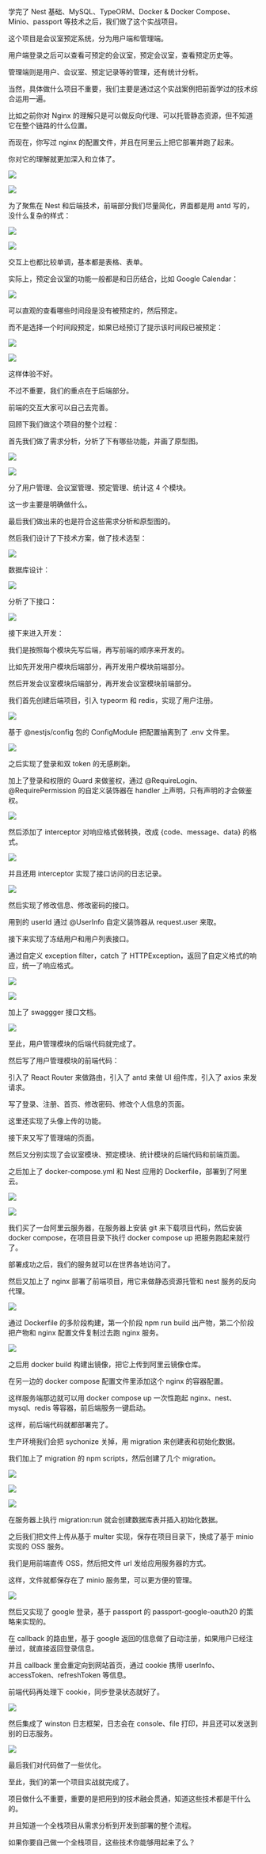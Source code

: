 学完了 Nest 基础、MySQL、TypeORM、Docker & Docker Compose、Minio、passport 等技术之后，我们做了这个实战项目。

这个项目是会议室预定系统，分为用户端和管理端。

用户端登录之后可以查看可预定的会议室，预定会议室，查看预定历史等。

管理端则是用户、会议室、预定记录等的管理，还有统计分析。

当然，具体做什么项目不重要，我们主要是通过这个实战案例把前面学过的技术综合运用一遍。

比如之前你对 Nginx 的理解只是可以做反向代理、可以托管静态资源，但不知道它在整个链路的什么位置。

而现在，你写过 nginx 的配置文件，并且在阿里云上把它部署并跑了起来。

你对它的理解就更加深入和立体了。

![](./image/139-1.png)

![](./image/139-2.png)

为了聚焦在 Nest 和后端技术，前端部分我们尽量简化，界面都是用 antd 写的，没什么复杂的样式：

![](./image/139-3.png)

![](./image/139-4.png)

交互上也都比较单调，基本都是表格、表单。

实际上，预定会议室的功能一般都是和日历结合，比如 Google Calendar：

![](./image/139-5.png)

可以直观的查看哪些时间段是没有被预定的，然后预定。

而不是选择一个时间段预定，如果已经预订了提示该时间段已被预定：

![](./image/139-6.png)

![](./image/139-7.png)

这样体验不好。

不过不重要，我们的重点在于后端部分。

前端的交互大家可以自己去完善。

回顾下我们做这个项目的整个过程：

首先我们做了需求分析，分析了下有哪些功能，并画了原型图。

![](./image/139-8.png)

![](./image/139-9.png)

分了用户管理、会议室管理、预定管理、统计这 4 个模块。

这一步主要是明确做什么。

最后我们做出来的也是符合这些需求分析和原型图的。

然后我们设计了下技术方案，做了技术选型：

![](./image/139-10.png)

数据库设计：

![](./image/139-11.png)

分析了下接口：

![](./image/139-12.png)

接下来进入开发：

我们是按照每个模块先写后端，再写前端的顺序来开发的。

比如先开发用户模块后端部分，再开发用户模块前端部分。

然后开发会议室模块后端部分，再开发会议室模块前端部分。

我们首先创建后端项目，引入 typeorm 和 redis，实现了用户注册。

![](./image/139-13.png)

基于 @nestjs/config 包的  ConfigModule 把配置抽离到了 .env 文件里。

![](./image/139-14.png)

之后实现了登录和双 token 的无感刷新。

加上了登录和权限的 Guard 来做鉴权，通过 @RequireLogin、@RequirePermission 的自定义装饰器在 handler 上声明，只有声明的才会做鉴权。

![](./image/139-15.png)

然后添加了 interceptor 对响应格式做转换，改成 {code、message、data} 的格式。

![](./image/139-16.png)

并且还用 interceptor 实现了接口访问的日志记录。

![](./image/139-17.png)

然后实现了修改信息、修改密码的接口。

用到的 userId 通过 @UserInfo 自定义装饰器从 request.user 来取。

接下来实现了冻结用户和用户列表接口。

通过自定义 exception filter，catch 了 HTTPException，返回了自定义格式的响应，统一了响应格式。

![](./image/139-18.png)

![](./image/139-19.png)

加上了 swaggger 接口文档。

![](./image/139-20.png)

至此，用户管理模块的后端代码就完成了。

然后写了用户管理模块的前端代码：

引入了 React Router 来做路由，引入了 antd 来做 UI 组件库，引入了 axios 来发请求。

写了登录、注册、首页、修改密码、修改个人信息的页面。

这里还实现了头像上传的功能。

接下来又写了管理端的页面。

然后又分别实现了会议室模块、预定模块、统计模块的后端代码和前端页面。

之后加上了 docker-compose.yml 和 Nest 应用的 Dockerfile，部署到了阿里云。

![](./image/139-21.png)

![](./image/139-22.png)

我们买了一台阿里云服务器，在服务器上安装 git 来下载项目代码，然后安装 docker compose，在项目目录下执行 docker compose up 把服务跑起来就行了。

部署成功之后，我们的服务就可以在世界各地访问了。

然后又加上了 nginx 部署了前端项目，用它来做静态资源托管和 nest 服务的反向代理。

![](./image/139-23.png)

通过 Dockerfile 的多阶段构建，第一个阶段 npm run build 出产物，第二个阶段把产物和 nginx 配置文件复制过去跑 nginx 服务。

![](./image/139-24.png)

之后用 docker build 构建出镜像，把它上传到阿里云镜像仓库。

在另一边的 docker compose 配置文件里添加这个 nginx 的容器配置。

这样服务端那边就可以用 docker compose up 一次性跑起 nginx、nest、mysql、redis 等容器，前后端服务一键启动。

这样，前后端代码就都部署完了。

生产环境我们会把 sychonize 关掉，用 migration 来创建表和初始化数据。

我们加上了 migration 的 npm scripts，然后创建了几个 migration。

![](./image/139-25.png)

![](./image/139-26.png)

![](./image/139-27.png)

在服务器上执行 migration:run 就会创建数据库表并插入初始化数据。

之后我们把文件上传从基于 multer 实现，保存在项目目录下，换成了基于 minio 实现的 OSS 服务。

我们是用前端直传 OSS，然后把文件 url 发给应用服务器的方式。

这样，文件就都保存在了 minio 服务里，可以更方便的管理。

![](./image/139-28.png)

然后又实现了 google 登录，基于 passport 的 passport-google-oauth20 的策略来实现的。

在 callback 的路由里，基于 google 返回的信息做了自动注册，如果用户已经注册过，就直接返回登录信息。

并且 callback 里会重定向到网站首页，通过 cookie 携带 userInfo、accessToken、refreshToken 等信息。

前端代码再处理下 cookie，同步登录状态就好了。

![](./image/139-29.png)

然后集成了 winston 日志框架，日志会在 console、file 打印，并且还可以发送到别的日志服务。

![](./image/139-30.png)

最后我们对代码做了一些优化。

至此，我们的第一个项目实战就完成了。

项目做什么不重要，重要的是把用到的技术融会贯通，知道这些技术都是干什么的。

并且知道一个全栈项目从需求分析到开发到部署的整个流程。

如果你要自己做一个全栈项目，这些技术你能够用起来了么？
